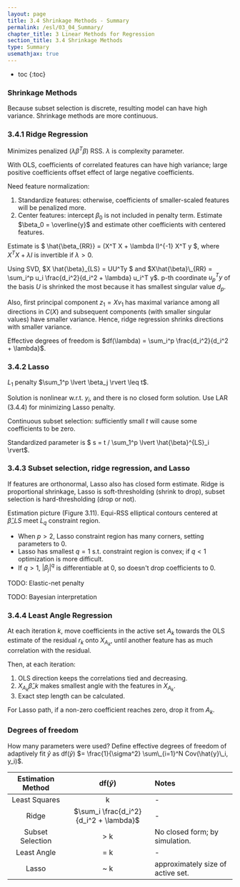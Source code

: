 ```yaml
---
layout: page
title: 3.4 Shrinkage Methods - Summary
permalink: /esl/03_04_Summary/
chapter_title: 3 Linear Methods for Regression
section_title: 3.4 Shrinkage Methods
type: Summary
usemathjax: true
---
```


* toc
{:toc}

### Shrinkage Methods

Because subset selection is discrete, resulting model can have high variance. Shrinkage methods are more continuous.

### 3.4.1 Ridge Regression

Minimizes penalized  ($\lambda \beta^T \beta$) RSS. $\lambda$ is complexity parameter.

With OLS, coefficients of correlated features can have high variance; large positive coefficients offset effect of large negative coefficients.

Need feature normalization:
1. Standardize features: otherwise, coefficients of smaller-scaled features will be penalized more.
2. Center features: intercept $\beta_0$ is not included in penalty term. Estimate $\beta_0 = \overline{y}$ and estimate other coefficients with centered features.

Estimate is $ \hat{\beta_{RR}} = (X^T X + \lambda I)^{-1} X^T y $, where $X^T X + \lambda I$ is invertible if $\lambda > 0$.

Using SVD, $X \hat{\beta}\_{LS} = UU^Ty $ and $X\hat{\beta}\_{RR} = \sum_i^p u_i \frac{d_i^2}{d_i^2 + \lambda} u_i^T y$. p-th coordinate $u_p^T y$ of the basis $U$ is shrinked the most because it has smallest singular value $d_p$. 

Also, first principal component $z_1 = Xv_1$ has maximal variance among all directions in $C(X)$ and subsequent components (with smaller singular values) have smaller variance. Hence, ridge regression shrinks directions with smaller variance.

Effective degrees of freedom is $df(\lambda) = \sum_i^p \frac{d_i^2}{d_i^2 + \lambda}$.

### 3.4.2 Lasso

$L_1$ penalty $\sum_1^p \lvert \beta_j \rvert \leq t$.

Solution is nonlinear w.r.t. $y_i$, and there is no closed form solution. Use LAR (3.4.4) for minimizing Lasso penalty.

Continuous subset selection: sufficiently small $t$ will cause some coefficients to be zero. 

Standardized parameter is $ s = t / \sum_1^p \lvert \hat{\beta}^{LS}\_i \rvert$.

### 3.4.3 Subset selection, ridge regression, and Lasso

If features are orthonormal, Lasso also has closed form estimate. Ridge is proportional shrinkage, Lasso is soft-thresholding (shrink to drop), subset selection is hard-thresholding (drop or not).

Estimation picture (Figure 3.11). Equi-RSS elliptical contours centered at $\hat{\beta}\_{LS}$ meet $L_q$ constraint region.
- When $p > 2$, Lasso constraint region has many corners, setting parameters to $0$. 
- Lasso has smallest $q = 1$ s.t. constraint region is convex; if $q < 1$ optimization is more difficult.
- If $q > 1$, $\lvert \beta_j \rvert^q$ is differentiable at 0, so doesn't drop coefficients to 0.

TODO: Elastic-net penalty

TODO: Bayesian interpretation

### 3.4.4 Least Angle Regression

At each iteration $k$, move coefficients in the active set $A_k$ towards the OLS estimate of the residual $r_k$ onto $X_{A_k}$, until another feature has as much correlation with the residual. 

Then, at each iteration:
1. OLS direction keeps the correlations tied and decreasing.
1. $X_{A_k}\hat{\beta}\_k$ makes smallest angle with the features in $X_{A_k}$.
1. Exact step length can be calculated.

For Lasso path, if a non-zero coefficient reaches zero, drop it from $A_k$.

### Degrees of freedom

How many parameters were used? Define effective degrees of freedom of adaptively fit $\hat{y}$ as df($\hat{y}$) $= \frac{1}{\sigma^2} \sum\_{i=1}^N Cov(\hat{y}\_i, y_i)$.

| Estimation Method | df($\hat{y}$) | Notes |
| :---: | :---: | :--- |
| Least Squares | k | - |
| Ridge | $\sum_i \frac{d_i^2}{d_i^2 + \lambda}$ | - |
| Subset Selection | > k | No closed form; by simulation. |
| Least Angle | = k | - |
| Lasso | ~ k| approximately size of active set. |


